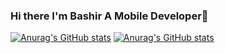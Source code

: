 ### Hi there I'm Bashir A Mobile Developer👋
[![Anurag's GitHub stats](https://github-readme-stats.vercel.app/api?username=sublime247&show_icons=true&theme=radical)](https://github.com/anuraghazra/github-readme-stats)
[![Anurag's GitHub stats](https://github-readme-stats.vercel.app/api/top-langs?username=sublime247&show_icons=true&theme=radical&hide_progress=true)](https://github.com/anuraghazra/github-readme-stats)

